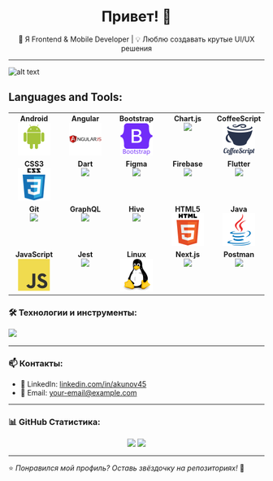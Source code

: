 <h1 align="center">Привет! 👋  </h1>

<p align="center">
  🚀 Я Frontend & Mobile Developer | 💡 Люблю создавать крутые UI/UX решения  
</p>

---

![alt text](https://user-images.githubusercontent.com/507615/90595977-95e70e80-e220-11ea-864a-6a61adaff212.png "Описание будет тут")

<h2>Languages and Tools:</h2>

<table>
  <tbody width='100%'>
    <tr valign="top">
      <td width="20%" align="center">
        <span><b>Android</b></span><br>
        <img height="64px" src="https://raw.githubusercontent.com/devicons/devicon/master/icons/android/android-original-wordmark.svg">
      </td>
      <td width="20%" align="center">
        <span><b>Angular</b></span><br>
        <img height="64px" src="https://raw.githubusercontent.com/devicons/devicon/master/icons/angularjs/angularjs-original-wordmark.svg">
      </td>
      <td width="20%" align="center">
        <span><b>Bootstrap</b></span><br>
        <img height="64px" src="https://raw.githubusercontent.com/devicons/devicon/master/icons/bootstrap/bootstrap-plain-wordmark.svg">
      </td>
      <td width="20%" align="center">
        <span><b>Chart.js</b></span><br>
        <img height="64px" src="https://www.chartjs.org/media/logo-title.svg">
      </td>
      <td width="20%" align="center">
        <span><b>CoffeeScript</b></span><br>
        <img height="64px" src="https://raw.githubusercontent.com/devicons/devicon/master/icons/coffeescript/coffeescript-original-wordmark.svg">
      </td>
    </tr>
    <tr valign="top">
      <td width="20%" align="center">
        <span><b>CSS3</b></span><br>
        <img height="64px" src="https://raw.githubusercontent.com/devicons/devicon/master/icons/css3/css3-original-wordmark.svg">
      </td>
      <td width="20%" align="center">
        <span><b>Dart</b></span><br>
        <img height="64px" src="https://www.vectorlogo.zone/logos/dartlang/dartlang-icon.svg">
      </td>
      <td width="20%" align="center">
        <span><b>Figma</b></span><br>
        <img height="64px" src="https://www.vectorlogo.zone/logos/figma/figma-icon.svg">
      </td>
      <td width="20%" align="center">
        <span><b>Firebase</b></span><br>
        <img height="64px" src="https://www.vectorlogo.zone/logos/firebase/firebase-icon.svg">
      </td>
      <td width="20%" align="center">
        <span><b>Flutter</b></span><br>
        <img height="64px" src="https://www.vectorlogo.zone/logos/flutterio/flutterio-icon.svg">
      </td>
    </tr>
    <tr valign="top">
      <td width="20%" align="center">
        <span><b>Git</b></span><br>
        <img height="64px" src="https://www.vectorlogo.zone/logos/git-scm/git-scm-icon.svg">
      </td>
      <td width="20%" align="center">
        <span><b>GraphQL</b></span><br>
        <img height="64px" src="https://www.vectorlogo.zone/logos/graphql/graphql-icon.svg">
      </td>
      <td width="20%" align="center">
        <span><b>Hive</b></span><br>
        <img height="64px" src="https://www.vectorlogo.zone/logos/apache_hive/apache_hive-icon.svg">
      </td>
      <td width="20%" align="center">
        <span><b>HTML5</b></span><br>
        <img height="64px" src="https://raw.githubusercontent.com/devicons/devicon/master/icons/html5/html5-original-wordmark.svg">
      </td>
      <td width="20%" align="center">
        <span><b>Java</b></span><br>
        <img height="64px" src="https://raw.githubusercontent.com/devicons/devicon/master/icons/java/java-original.svg">
      </td>
    </tr>
    <tr valign="top">
      <td width="20%" align="center">
        <span><b>JavaScript</b></span><br>
        <img height="64px" src="https://raw.githubusercontent.com/devicons/devicon/master/icons/javascript/javascript-original.svg">
      </td>
      <td width="20%" align="center">
        <span><b>Jest</b></span><br>
        <img height="64px" src="https://www.vectorlogo.zone/logos/jestjsio/jestjsio-icon.svg">
      </td>
      <td width="20%" align="center">
        <span><b>Linux</b></span><br>
        <img height="64px" src="https://raw.githubusercontent.com/devicons/devicon/master/icons/linux/linux-original.svg">
      </td>
      <td width="20%" align="center">
        <span><b>Next.js</b></span><br>
        <img height="64px" src="https://cdn.worldvectorlogo.com/logos/nextjs-2.svg">
      </td>
      <td width="20%" align="center">
        <span><b>Postman</b></span><br>
        <img height="64px" src="https://www.vectorlogo.zone/logos/getpostman/getpostman-icon.svg">
      </td>
    </tr>
  </tbody>
</table>

### 🛠️ Технологии и инструменты:
  
<p align="left">
  <img src="https://skillicons.dev/icons?i=js,ts,html,css,sass,tailwind,mui,antd,chakra,react,redux,flutter,java,git" />
</p>

---

### 📫 Контакты:
- 💼 LinkedIn: [linkedin.com/in/akunov45](https://www.linkedin.com/in/kutman/)
- 📧 Email: [your-email@example.com](mailto:frontdevkg@gmail.com)

---

### 📊 GitHub Статистика:
<p align="center">
  <img src="https://github-readme-stats.vercel.app/api?username=akunov45&show_icons=true&theme=radical" height="160"/>
  <img src="https://github-readme-streak-stats.herokuapp.com/?user=akunov45&theme=radical" height="160"/>
</p>

---
⭐️ _Понравился мой профиль? Оставь звёздочку на репозиториях!_ 🚀
